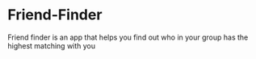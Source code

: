 # Friend-Finder
Friend finder is an app that helps you find out who in your group has the highest matching with you
